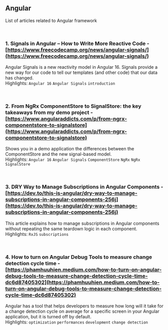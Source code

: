 ﻿## Angular

List of articles related to Angular framework

<br/>

### **1. Signals in Angular – How to Write More Reactive Code** - [https://www.freecodecamp.org/news/angular-signals/](https://www.freecodecamp.org/news/angular-signals/)
Angular Signals is a new reactivity model in Angular 16. Signals provide a new way for our code to tell our templates (and other code) that our data has changed. \
Highlights: `Angular 16`  `Angular Signals` `introduction`

<br/>

### **2. From NgRx ComponentStore to SignalStore: the key takeaways from my demo project** - [https://www.angularaddicts.com/p/from-ngrx-componentstore-to-signalstore](https://www.angularaddicts.com/p/from-ngrx-componentstore-to-signalstore)
Shows you in a demo application the differences between the ComponentStore and the new signal-based model. \
Highlights: `Angular 16` `Angular Signals` `ComponentStore` `NgRx` `NgRx SignalStore`

<br/>

### **3. DRY Way to Manage Subscriptions in Angular Components** - [https://dev.to/this-is-angular/dry-way-to-manage-subscriptions-in-angular-components-256j](https://dev.to/this-is-angular/dry-way-to-manage-subscriptions-in-angular-components-256j)
This article explains how to manage subscriptions in Angular components without repeating the same teardown logic in each component. \
Highlights: `RxJS` `subscriptions`

<br/>

### **4. How to turn on Angular Debug Tools to measure change detection cycle time** - [https://phamhuuhien.medium.com/how-to-turn-on-angular-debug-tools-to-measure-change-detection-cycle-time-dc6d87405302](https://phamhuuhien.medium.com/how-to-turn-on-angular-debug-tools-to-measure-change-detection-cycle-time-dc6d87405302)
Angular has a tool that helps developers to measure how long will it take for a change detection cycle on average for a specific screen in your Angular application, but it is turned off by default. \
Highlights: `optimization` `performances` `development` `change detection`